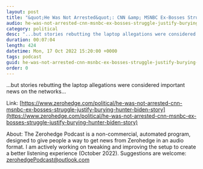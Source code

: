 ```yaml
---
layout: post
title: "&quot;He Was Not Arrested&quot;: CNN &amp; MSNBC Ex-Bosses Struggle To Justify Burying The Hunter Biden Story"
audio: he-was-not-arrested-cnn-msnbc-ex-bosses-struggle-justify-burying-hunter-biden-story-0
category: political
desc: "...but stories rebutting the laptop allegations were considered important news on the networks..."
duration: 00:07:04
length: 424
datetime: Mon, 17 Oct 2022 15:20:00 +0000
tags: podcast
guid: he-was-not-arrested-cnn-msnbc-ex-bosses-struggle-justify-burying-hunter-biden-story-0
order: 0
---
```

...but stories rebutting the laptop allegations were considered important news on the networks...

Link: [https://www.zerohedge.com/political/he-was-not-arrested-cnn-msnbc-ex-bosses-struggle-justify-burying-hunter-biden-story](https://www.zerohedge.com/political/he-was-not-arrested-cnn-msnbc-ex-bosses-struggle-justify-burying-hunter-biden-story)

About: The Zerohedge Podcast is a non-commercial, automated program, designed to give people a way to get news from Zerohedge in an audio format.  I am actively working on tweaking and improving the setup to create a better listening experience (October 2022).  Suggestions are welcome: [zerohedgePodcast@outlook.com](mailto:zerohedgePodcast@outlook.com)